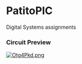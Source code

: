 # PatitoPIC
Digital Systems assignments

### Circuit Preview

[![Otg4Pkd.png](https://i.postimg.cc/L53mCVMb/Otg4Pkd.png)](https://postimg.cc/dZDMDr32)
